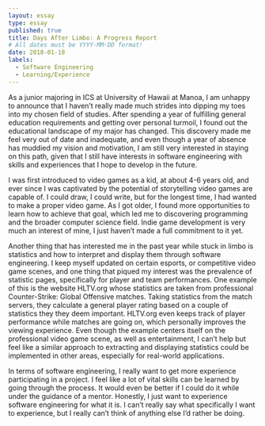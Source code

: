 ```yaml
---
layout: essay
type: essay
published: true
title: Days After Limbo: A Progress Report
# All dates must be YYYY-MM-DD format!
date: 2018-01-18
labels:
  - Software Engineering
  - Learning/Experience
---
```


As a junior majoring in ICS at University of Hawaii at Manoa, I am unhappy to announce that I haven’t really made much strides into dipping my toes into my chosen field of studies. After spending a year of fulfilling general education requirements and getting over personal turmoil, I found out the educational landscape of my major has changed. This discovery made me feel very out of date and inadequate, and even though a year of absence has muddied my vision and motivation, I am still very interested in staying on this path, given that I still have interests in software engineering with skills and experiences that I hope to develop in the future. 

I was first introduced to video games as a kid, at about 4-6 years old, and ever since I was captivated by the potential of storytelling video games are capable of. I could draw, I could write, but for the longest time, I had wanted to make a proper video game. As I got older, I found more opportunities to learn how to achieve that goal, which led me to discovering programming and the broader computer science field. Indie game development is very much an interest of mine, I just haven’t made a full commitment to it yet. 

Another thing that has interested me in the past year while stuck in limbo is statistics and how to interpret and display them through software engineering. I keep myself updated on certain esports, or competitive video game scenes, and one thing that piqued my interest was the prevalence of statistic pages, specifically for player and team performances. One example of this is the website HLTV.org whose statistics are taken from professional Counter-Strike: Global Offensive matches. Taking statistics from the match servers, they calculate a general player rating based on a couple of statistics they they deem important. HLTV.org even keeps track of player performance while matches are going on, which personally improves the viewing experience. Even though the example centers itself on the professional video game scene, as well as entertainment, I can’t help but feel like a similar approach to extracting and displaying statistics could be implemented in other areas, especially for real-world applications.

In terms of software engineering, I really want to get more experience participating in a project. I feel like a lot of vital skills can be learned by going through the process. It would even be better if I could do it while under the guidance of a mentor. Honestly, I just want to experience software engineering for what it is. I can’t really say what specifically I want to experience, but I really can’t think of anything else I’d rather be doing.  
